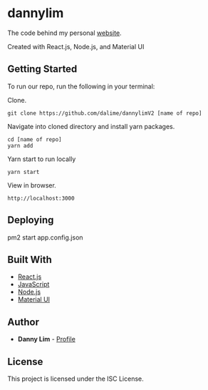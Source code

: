 # dannylim

The code behind my personal [website](http://dannylim.co).

Created with React.js, Node.js, and Material UI

## Getting Started

To run our repo, run the following in your terminal:

Clone.

```
git clone https://github.com/dalime/dannylimV2 [name of repo]
```

Navigate into cloned directory and install yarn packages.

```
cd [name of repo]
yarn add
```

Yarn start to run locally

```
yarn start
```

View in browser.

```
http://localhost:3000
```

## Deploying
pm2 start app.config.json

## Built With

* [React.js](https://facebook.github.io/react/)
* [JavaScript](https://www.javascript.com/)
* [Node.js](https://nodejs.org/en/)
* [Material UI](https://material-ui.com/)

## Author

* **Danny Lim** - [Profile](https://github.com/dalime)

## License

This project is licensed under the ISC License.